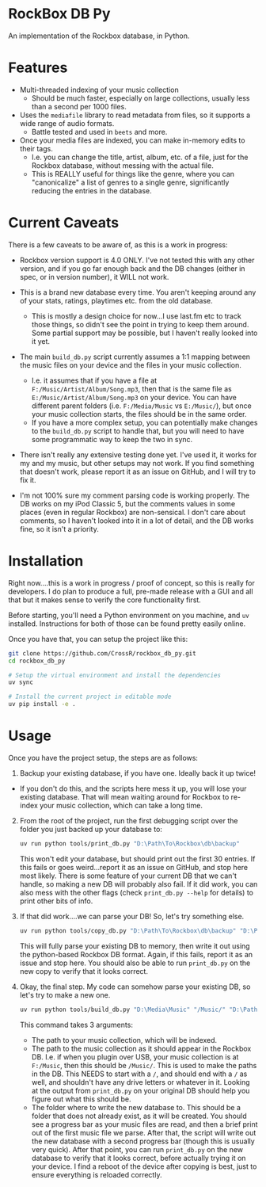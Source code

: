 # RockBox DB Py

An implementation of the Rockbox database, in Python.

# Features

 - Multi-threaded indexing of your music collection
   - Should be much faster, especially on large collections, usually less than a
   second per 1000 files.
 - Uses the `mediafile` library to read metadata from files, so it supports
   a wide range of audio formats.
    - Battle tested and used in `beets` and more.
 - Once your media files are indexed, you can make in-memory edits to their tags.
    - I.e. you can change the title, artist, album, etc. of a file, just for
        the Rockbox database, without messing with the actual file.
    - This is REALLY useful for things like the genre, where you can "canonicalize"
        a list of genres to a single genre, significantly reducing the entries
        in the database.

# Current Caveats

There is a few caveats to be aware of, as this is a work in progress:

 - Rockbox version support is 4.0 ONLY. I've not tested this with any other
   version, and if you go far enough back and the DB changes (either in spec, or
   in version number), it WILL not work.

 - This is a brand new database every time. You aren't keeping around any of
   your stats, ratings, playtimes etc. from the old database.
   - This is mostly a design choice for now...I use last.fm etc to track those
   things, so didn't see the point in trying to keep them around. Some partial
   support may be possible, but I haven't really looked into it yet.

 - The main `build_db.py` script currently assumes a 1:1 mapping between
   the music files on your device and the files in your music collection.
   - I.e. it assumes that if you have a file at `F:/Music/Artist/Album/Song.mp3`,
     then that is the same file as `E:/Music/Artist/Album/Song.mp3` on your
     device.  You can have different parent folders (i.e. `F:/Media/Music` vs
     `E:/Music/`), but once your music collection starts, the files should be in
     the same order.
   - If you have a more complex setup, you can potentially make changes to the
     `build_db.py` script to handle that, but you will need to have some
     programmatic way to keep the two in sync.

 - There isn't really any extensive testing done yet. I've used it, it works for
   my and my music, but other setups may not work. If you find something that
   doesn't work, please report it as an issue on GitHub, and I will try to fix it.

 - I'm not 100% sure my comment parsing code is working properly. The DB works on
   my iPod Classic 5, but the comments values in some places (even in regular
   Rockbox) are non-sensical. I don't care about comments, so I haven't looked
   into it in a lot of detail, and the DB works fine, so it isn't a priority.

# Installation

Right now....this is a work in progress / proof of concept, so this is really for
developers. I do plan to produce a full, pre-made release with a GUI and all that
but it makes sense to verify the core functionality first.

Before starting, you'll need a Python environment on you machine, and `uv` installed.
Instructions for both of those can be found pretty easily online.

Once you have that, you can setup the project like this:

```bash
git clone https://github.com/CrossR/rockbox_db_py.git
cd rockbox_db_py

# Setup the virtual environment and install the dependencies
uv sync

# Install the current project in editable mode
uv pip install -e .
```

# Usage

Once you have the project setup, the steps are as follows:

1. Backup your existing database, if you have one. Ideally back it up twice!
  - If you don't do this, and the scripts here mess it up, you will lose
    your existing database. That will mean waiting around for Rockbox to
    re-index your music collection, which can take a long time.

2. From the root of the project, run the first debugging script over the
   folder you just backed up your database to:
    ```bash
    uv run python tools/print_db.py "D:\Path\To\Rockbox\db\backup"
    ```
    This won't edit your database, but should print out the first 30 entries.
    If this fails or goes weird...report it as an issue on GitHub, and stop here
    most likely. There is some feature of your current DB that we can't handle,
    so making a new DB will probably also fail. If it did work, you can also
    mess with the other flags (check `print_db.py --help` for details) to print
    other bits of info.

3. If that did work....we can parse your DB! So, let's try something else.
   ```bash
   uv run python tools/copy_db.py "D:\Path\To\Rockbox\db\backup" "D:\Path\To\Rockbox\db\copy"
   ```
   This will fully parse your existing DB to memory, then write it out using the
   python-based Rockbox DB format. Again, if this fails, report it as an issue
   and stop here. You should also be able to run `print_db.py` on the new copy
   to verify that it looks correct.

4. Okay, the final step. My code can somehow parse your existing DB, so
   let's try to make a new one.
   ```bash
   uv run python tools/build_db.py "D:\Media\Music" "/Music/" "D:\Path\To\Rockbox\db\new_db"
   ```
   This command takes 3 arguments:
    - The path to your music collection, which will be indexed.
    - The path to the music collection as it should appear in the Rockbox DB.
      I.e. if when you plugin over USB, your music collection is at `F:/Music`,
      then this should be `/Music/`. This is used to make the paths in the DB.
      This NEEDS to start with a `/`, and should end with a `/` as well, and
      shouldn't have any drive letters or whatever in it. Looking at the
      output from `print_db.py` on your original DB should help you figure
      out what this should be.
    - The folder where to write the new database to. This should be a folder
      that does not already exist, as it will be created.
    You should see a progress bar as your music files are read, and then a brief
    print out of the first music file we parse. After that, the script will
    write out the new database with a second progress bar (though this is
    usually very quick). After that point, you can run `print_db.py` on the new
    database to verify that it looks correct, before actually trying it on your
    device.  I find a reboot of the device after copying is best, just to ensure
    everything is reloaded correctly.
